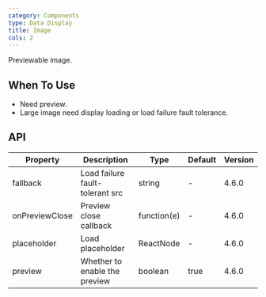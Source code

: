 ```yaml
---
category: Components
type: Data Display
title: Image
cols: 2
---
```


Previewable image.

## When To Use

- Need preview.
- Large image need display loading or load failure fault tolerance.

## API

| Property       | Description                     | Type        | Default | Version |
| -------------- | ------------------------------- | ----------- | ------- | ------- |
| fallback       | Load failure fault-tolerant src | string      | -       | 4.6.0   |
| onPreviewClose | Preview close callback          | function(e) | -       | 4.6.0   |
| placeholder    | Load placeholder                | ReactNode   | -       | 4.6.0   |
| preview        | Whether to enable the preview   | boolean     | true    | 4.6.0   |
